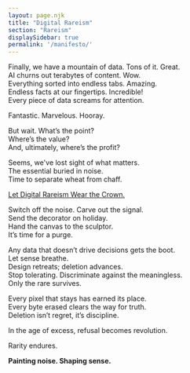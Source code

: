 ```yaml
---
layout: page.njk
title: "Digital Rareism"
section: "Rareism"
displaySidebar: true
permalink: '/manifesto/'
---
```


Finally, we have a mountain of data. Tons of it. Great.   
AI churns out terabytes of content. Wow.   
Everything sorted into endless tabs. Amazing.   
Endless facts at our fingertips. Incredible!   
Every piece of data screams for attention.

Fantastic. Marvelous. Hooray.

But wait. What’s the point?   
Where’s the value?   
And, ultimately, where’s the profit?

Seems, we've lost sight of what matters.   
The essential buried in noise.   
Time to separate wheat from chaff.

<ins>Let Digital Rareism Wear the Crown.</ins>

Switch off the noise. Carve out the signal.   
Send the decorator on holiday.   
Hand the canvas to the sculptor.   
It’s time for a purge.

Any data that doesn’t drive decisions gets the boot.   
Let sense breathe.   
Design retreats; deletion advances.   
Stop tolerating. Discriminate against the meaningless.   
Only the rare survives.

Every pixel that stays has earned its place.   
Every byte erased clears the way for truth.   
Deletion isn’t regret, it’s discipline.

In the age of excess, refusal becomes revolution.

Rarity endures.

**Painting noise. Shaping sense.**